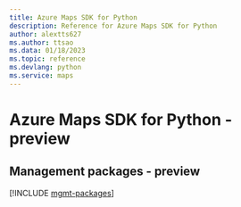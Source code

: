 ```yaml
---
title: Azure Maps SDK for Python
description: Reference for Azure Maps SDK for Python
author: alextts627
ms.author: ttsao
ms.data: 01/18/2023
ms.topic: reference
ms.devlang: python
ms.service: maps
---
```

# Azure Maps SDK for Python - preview

## Management packages - preview
[!INCLUDE [mgmt-packages](maps-mgmt-index.md)]